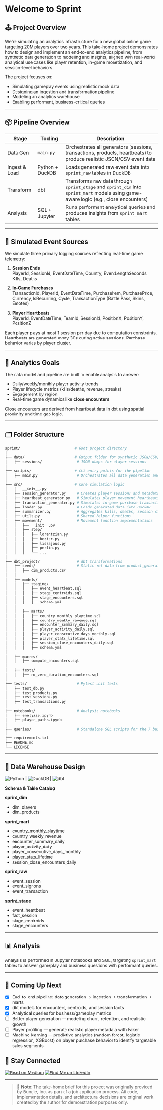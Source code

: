 # Welcome to Sprint

## 🕹️ Project Overview

We're simulating an analytics infrastructure for a new global online game targeting 20M players over two years. This take-home project demonstrates how to design and implement an end-to-end analytics pipeline, from synthetic data generation to modeling and insights, aligned with real-world analytical use cases like player retention, in-game monetization, and session-level behaviors.

The project focuses on:

- Simulating gameplay events using realistic mock data
- Designing an ingestion and transformation pipeline
- Modeling an analytics warehouse
- Enabling performant, business-critical queries

---

## 📦 Pipeline Overview

| Stage         | Tooling         | Description                                                                                                                           |
| ------------- | --------------- | ------------------------------------------------------------------------------------------------------------------------------------- |
| Data Gen      | `main.py`       | Orchestrates all generators (sessions, transactions, products, heartbeats) to produce realistic JSON/CSV event data                   |
| Ingest & Load | Python + DuckDB | Loads generated raw event data into `sprint_raw` tables in DuckDB                                                                     |
| Transform     | dbt             | Transforms raw data through `sprint_stage` and `sprint_dim` into `sprint_mart` models using game-aware logic (e.g., close encounters) |
| Analysis      | SQL + Jupyter   | Runs performant analytical queries and produces insights from `sprint_mart` tables                                                    |

---

## 🧪 Simulated Event Sources

We simulate three primary logging sources reflecting real-time game telemetry:

1. **Session Ends**  
   PlayerId, SessionId, EventDateTime, Country, EventLengthSeconds, Kills, Deaths

2. **In-Game Purchases**  
   TransactionId, PlayerId, EventDateTime, PurchaseItem, PurchasePrice, Currency, IsRecurring, Cycle, TransactionType (Battle Pass, Skins, Emotes)

3. **Player Heartbeats**  
   PlayerId, EventDateTime, TeamId, SessionId, PositionX, PositionY, PositionZ

Each player plays at most 1 session per day due to computation constraints. Heartbeats are generated every 30s during active sessions. Purchase behavior varies by player cluster.

---

## 🧠 Analytics Goals

The data model and pipeline are built to enable analysts to answer:

- Daily/weekly/monthly player activity trends
- Player lifecycle metrics (kills/deaths, revenue, streaks)
- Engagement by region
- Real-time game dynamics like **close encounters**

Close encounters are derived from heartbeat data in dbt using spatial proximity and time gap logic.

---

## 🗂️ Folder Structure

```bash
sprint/                         # Root project directory
│
├── data/                       # Output folder for synthetic JSON/CSV/Parquet data
│   ├── sessions/                # JSON dumps for player sessions
│
├── scripts/                    # CLI entry points for the pipeline
│   ├── main.py                  # Orchestrates all data generation and ingestion
│
├── src/                        # Core simulation logic
│   ├── __init__.py
│   ├── session_generator.py     # Creates player sessions and metadata
│   ├── heartbeat_generator.py   # Simulates player movement heartbeats in 3D space
│   ├── transaction_generator.py # Simulates in-game purchase transactions
│   ├── loader.py                # Loads generated data into DuckDB
│   ├── summarizer.py            # Aggregates kills, deaths, session stats
│   ├── utils.py                 # Shared helper functions
│   ├── movement/                # Movement function implementations
│   │   ├── __init__.py
│   │   ├── step/
│   │   │   ├── lorentzian.py
│   │   │   ├── bezier.py
│   │   │   ├── lissajous.py
│   │   │   ├── perlin.py
│   │   │   └── ...
│
├── dbt_project/                 # dbt transformations
│   ├── seeds/                   # Static ref data from product_generator.py
│   │   ├── dim_products.csv
│   │
│   ├── models/
│   │   ├── staging/
│   │   │   ├── event_heartbeat.sql
│   │   │   ├── stage_centroids.sql
│   │   │   ├── stage_encounters.sql
│   │   │   ├── schema.yml
│   │
│   │   ├── marts/
│   │   │   ├── country_monthly_playtime.sql
│   │   │   ├── country_weekly_revenue.sql
│   │   │   ├── encounter_summary_daily.sql
│   │   │   ├── player_activity_daily.sql
│   │   │   ├── player_consecutive_days_monthly.sql
│   │   │   ├── player_stats_lifetime.sql
│   │   │   ├── session_close_encounters_daily.sql
│   │   │   ├── schema.yml
│
│   ├── macros/
│   │   ├── compute_encounters.sql
│
│   ├── tests/
│   │   ├── no_zero_duration_encounters.sql
│
├── tests/                       # Pytest unit tests
│   ├── test_db.py
│   ├── test_products.py
│   ├── test_sessions.py
│   ├── test_transactions.py
│
├── notebooks/                   # Analysis notebooks
│   ├── analysis.ipynb
│   ├── player_paths.ipynb
│
├── queries/                     # Standalone SQL scripts for the 7 business questions
│
├── requirements.txt
├── README.md
└── LICENSE
```

---

## 🧱 Data Warehouse Design

![Python](https://img.shields.io/badge/Python-3.11-blue?logo=python&logoColor=white&style=flat-square) |
![DuckDB](https://img.shields.io/badge/DuckDB-%231C2D3F?logo=DuckDB&logoColor=white&style=flat-square) |
![dbt](https://img.shields.io/badge/dbt-%23FF694B?logo=dbt&logoColor=white&style=flat-square)

**Schema & Table Catalog**

**sprint_dim**

- dim_players
- dim_products

**sprint_mart**

- country_monthly_playtime
- country_weekly_revenue
- encounter_summary_daily
- player_activity_daily
- player_consecutive_days_monthly
- player_stats_lifetime
- session_close_encounters_daily

**sprint_raw**

- event_session
- event_signons
- event_transaction

**sprint_stage**

- event_heartbeat
- fact_session
- stage_centroids
- stage_encounters

---

## 📊 Analysis

Analysis is performed in Jupyter notebooks and SQL, targeting `sprint_mart` tables to answer gameplay and business questions with performant queries.

---

## 🚀 Coming Up Next

- [x] End-to-end pipeline: data generation → ingestion → transformation → marts
- [x] dbt models for encounters, centroids, and session facts
- [x] Analytical queries for business/gameplay metrics
- [ ] Better player generation — modeling churn, retention, and realistic growth
- [ ] Player profiling — generate realistic player metadata with Faker
- [ ] Machine learning — predictive analytics (random forest, logistic regression, XGBoost) on player purchase behavior to identify targetable sales segments

## 📣 Stay Connected

[![Read on Medium](https://img.shields.io/badge/Read%20on-Medium-black?logo=medium)](https://upandtothewrite.medium.com/)
[![Find Me on LinkedIn](https://img.shields.io/badge/Connect-LinkedIn-blue?logo=linkedin)](https://www.linkedin.com/in/chrisadan/)

---

> 📌 **Note**: The take-home brief for this project was originally provided by Bungie, Inc. as part of a job application process. All code, implementation details, and architectural decisions are original work created by the author for demonstration purposes only.
